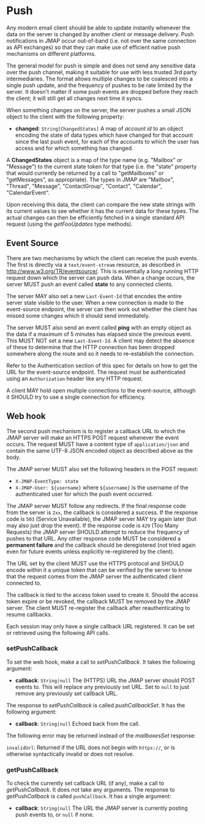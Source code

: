 # Push

Any modern email client should be able to update instantly whenever the data on the server is changed by another client or message delivery. Push notifications in JMAP occur out-of-band (i.e. not over the same connection as API exchanges) so that they can make use of efficient native push mechanisms on different platforms.

The general model for push is simple and does not send any sensitive data over the push channel, making it suitable for use with less trusted 3rd party intermediaries. The format allows multiple changes to be coalesced into a single push update, and the frequency of pushes to be rate limited by the server. It doesn't matter if some push events are dropped before they reach the client; it will still get all changes next time it syncs.

When something changes on the server, the server pushes a small JSON object to the client with the following property:

- **changed**: `String[ChangedStates]`
  A map of *account id* to an object encoding the state of data types which have changed for that account since the last push event, for each of the accounts to which the user has access and for which something has changed.

A **ChangedStates** object is a map of the type name (e.g. "Mailbox" or "Message") to the current state token for that type (i.e. the "state" property that would currently be returned by a call to "getMailboxes" or "getMessages", as appropriate). The types in JMAP are "Mailbox", "Thread", "Message", "ContactGroup", "Contact", "Calendar", "CalendarEvent".

Upon receiving this data, the client can compare the new state strings with its current values to see whether it has the current data for these types. The actual changes can then be efficiently fetched in a single standard API request (using the *getFooUpdates* type methods).

## Event Source

There are two mechanisms by which the client can receive the push events. The first is directly via a `text/event-stream` resource, as described in
<http://www.w3.org/TR/eventsource/>. This is essentially a long running HTTP request down which the server can push data. When a change occurs, the server MUST push an event called **state** to any connected clients.

The server MAY also set a new `Last-Event-Id` that encodes the entire server state visible to the user. When a new connection is made to the event-source endpoint, the server can then work out whether the client has missed some changes which it should send immediately.

The server MUST also send an event called **ping** with an empty object as the data if a maximum of 5 minutes has elapsed since the previous event. This MUST NOT set a new `Last-Event-Id`. A client may detect the absence of these to determine that the HTTP connection has been dropped somewhere along the route and so it needs to re-establish the connection.

Refer to the Authentication section of this spec for details on how to get the URL for the event-source endpoint. The request must be authenticated using an `Authorization` header like any HTTP request.

A client MAY hold open multiple connections to the event-source, although it SHOULD try to use a single connection for efficiency.

## Web hook

The second push mechanism is to register a callback URL to which the JMAP server will make an HTTPS POST request whenever the event occurs. The request MUST have a content type of `application/json` and contain the same UTF-8 JSON encoded object as described above as the body.

The JMAP server MUST also set the following headers in the POST request:
- `X-JMAP-EventType: state`
- `X-JMAP-User: ${username}` where `${username}` is the username of the authenticated user for which the push event occurred.

The JMAP server MUST follow any redirects. If the final response code from the server is `2xx`, the callback is considered a success. If the response code is `503` (Service Unavailable), the JMAP server MAY try again later (but may also just drop the event). If the response code is `429` (Too Many Requests) the JMAP server SHOULD attempt to reduce the frequency of pushes to that URL. Any other response code MUST be considered a **permanent failure** and the callback should be deregistered (not tried again even for future events unless explicitly re-registered by the client).

The URL set by the client MUST use the HTTPS protocol and SHOULD encode within it a unique token that can be verified by the server to know that the request comes from the JMAP server the authenticated client connected to.

The callback is tied to the access token used to create it. Should the access token expire or be revoked, the callback MUST be removed by the JMAP server. The client MUST re-register the callback after reauthenticating to resume callbacks.

Each session may only have a single callback URL registered. It can be set or retrieved using the following API calls.

### setPushCallback

To set the web hook, make a call to *setPushCallback*. It takes the following argument:

- **callback**: `String|null`
  The (HTTPS) URL the JMAP server should POST events to. This will replace any previously set URL. Set to `null` to just remove any previously set callback URL.

The response to *setPushCallback* is called *pushCallbackSet*. It has the following argument:

- **callback**: `String|null`
  Echoed back from the call.

The following error may be returned instead of the *mailboxesSet* response:

`invalidUrl`: Returned if the URL does not begin with `https://`, or is otherwise syntactically invalid or does not resolve.

### getPushCallback

To check the currently set callback URL (if any), make a call to *getPushCallback*. It does not take any arguments. The response to *getPushCallback* is called `pushCallback`. It has a single argument:

- **callback**: `String|null`
  The URL the JMAP server is currently posting push events to, or `null` if none.
